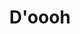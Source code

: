 ---
ee_id: '4231'
site: '1'
type: '2'
long_id: 2014-036 D'oooh
url: 2014-036-doooh
title: D'oooh
year: '2014'
medium: Foam pool noodles, armbands, Santa Cruz skateboard
commission:
dims: 140 cm x variable width x variable depth
pitch:
ps:
live_url:
related:
youtube:
imgs: doooh-2014-036-full-Heart-01-database-SM.jpg
subheading:
display_year: '2014'
download:
add_credit:
add_credits:
related_code:
layout: things-i-made
---
